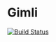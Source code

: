 # Gimli

[![Build
Status](https://travis-ci.org/legitco/gimli.svg?branch=master)](https://travis-ci.org/legitco/gimli)
